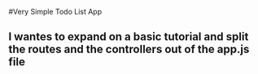 #Very Simple Todo List App
## I wantes to expand on a basic tutorial and split the routes and the controllers out of the app.js file